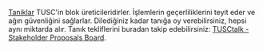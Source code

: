 [Taniklar](introduction/witness) TUSC'in blok üreticileridirler. İşlemlerin geçerliliklerini teyit eder ve ağın güvenliğini sağlarlar. Dilediğiniz kadar tanığa oy verebilirsiniz, hepsi aynı miktarda alır. Tanık tekliflerini buradan takip edebilirsiniz: [TUSCtalk - Stakeholder Proposals Board](https://tusctalk.org/index.php/board,75.0.html).
